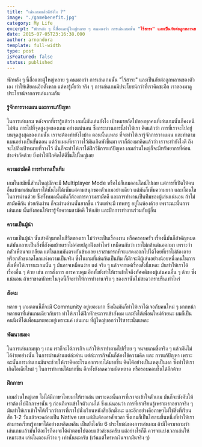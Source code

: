 ```yaml
---
title: "เล่นเกมแล้วดียังไง ?"
image: "./gamebenefit.jpg"
category: My Life
excerpt: "พักหลัง ๆ นี้สื่อและผู้ใหญ่หลาย ๆ คนมองว่า การเล่นเกมนั้น "ไร้สาระ" และเป็นภัยต่อลูกหลานของตัวเอง ทำให้เสียคนอีกตั้งหาก แต่หารู้มั้ยว่า จริง ๆ การเล่นเกมมีประโยชน์กว่าที่เราคิดซะอีก เราลองมาดูประโยชน์จากการเล่นเกมกัน"
date: 2015-07-05T23:16:38.000
author: arnondora
template: full-width
type: post
isFeatured: false
status: published
---
```


พักหลัง ๆ นี้สื่อและผู้ใหญ่หลาย ๆ คนมองว่า การเล่นเกมนั้น "ไร้สาระ" และเป็นภัยต่อลูกหลานของตัวเอง ทำให้เสียคนอีกตั้งหาก แต่หารู้มั้ยว่า จริง ๆ การเล่นเกมมีประโยชน์กว่าที่เราคิดซะอีก เราลองมาดูประโยชน์จากการเล่นเกมกัน

#### **รู้จักการวางแผน และการแก้ปัญหา**
ในการเล่นเกม หลังจากที่เรารู้แล้วว่า เกมนี้มันเล่นยังไง เป้าหมายถัดไปของทุกคนที่เล่นเกมนั้นก็คงหนีไม่พ้น การไปที่จุดสูงสุดของเกม อย่างแน่นอน ซึ่งกระบวนการนี้ทำให้เรา คิดแล้วว่า การที่เราจะไปอยู่บนจุดสูงสุดของเกมนั้น เราจะต้องทำยังไงบ้าง ตอนนั้นแหละ ที่จะทำให้เรารู้จักการวางแผน และทำตามแผนอย่างเป็นขั้นตอน แต่ถ้าแผนที่เราวางไว้มันเกิดพังขึ้นมา เราก็ต้องมาคิดแล้วว่า เราจะทำยังไงดี ถึงจะไปถึงเป้าหมายที่วางไว้ นั่นก็จะทำให้เราได้ฝึกวิธีการแก้ปัญหา เกมส่วนใหญ่ก็จะมีทรัพยากรที่ค่อนข้างจำกัดด้วย ยิ่งทำให้ฝึกคิดได้ดีขึ้นไปใหญ่เลย

#### **ความสามัคคี การทำงานเป็นทีม**
เกมในสมัยนี้ส่วนใหญ่มักจะมี Multiplayer Mode หรือไม่ก็เกมออนไลน์ไปเลย แต่การที่เปิดให้คนอื่นเข้ามาเล่นกับเราได้นั้นไม่ได้เพิ่มแค่คามสนุกของตัวเกมอย่างเดียว แต่มันก็เพิ่มความยาก และเงื่อนไขในการผ่านด้วย ซึ่งทั้งหมดนั้นมันก็ต้องการความสามัคคี และการทำงานเป็นทีมของผู้เล่นแน่นอน ถ้าไม่สามัคคีกัน ช่วยกันผ่าน ก็จะผ่านด่านนั้นยากขึ้น เว้นแต่จะมี เทพทรู อยู่ในห้องด้วย เพราะฉะนั้นการเล่นเกม นั้นยังสอนให้เรารู้จักความสามัคคี ให้อภัย และฝึกการทำงานร่วมกับผู้อื่น

#### **ความเป็นผู้นำ**
ความเป็นผู้นำ นั้นสำคัญมากในชีวิตของเรา ไม่ว่าจะเป็นเรื่องงาน หรือครอบครัว เรื่องนี้มันก็สำคัญหมด แต่มันกลายเป็นสิ่งที่สังคมบ้านเราไม่ค่อยปลูกฝังเท่าไหร่ เหมือนกับว่า เราไม่กล้าเด่นออกมา เพราะว่ากลัวเพื่อนจะเกลียด แต่ในเกมมันตรงกันข้ามเลย เราสามารถที่จะแสดงออกไปได้โดยที่เราไม่ต้องอาย หรือกลัวขนาดโลกแห่งความเป็นจริง ซึ่งในเกมที่เล่นกันเป็นทีม ก็มักจะมีผู้เล่นอย่างน้อยหนึ่งคนในการสั่งเพื่อให้เราชนะเกมนั้น ๆ มันอาจเหมือนง่าย แต่ จริง ๆ แล้วจากแค่เรื่องสั่งนี่แหละ มันทำให้เราได้เรื่องอื่น ๆ ด้วย เช่น การสั่งการ การควบคุม อีกทั้งยังทำให้เราเข้าใจถึงทัศคติของผู้เล่นคนอื่น ๆ ด้วย ซึ่งแน่นอน ถ้าเราขาดทักษะในจุดนี้ก็จะทำให้การทำงานจริง ๆ ของเรานั้นไม่สะดวกราบรื่นเท่าไหร่

#### **สังคม**
หลาย ๆ เกมตอนนี้ก็จะมี Community อยู่เยอะมาก ซึ่งนั่นมันก็ทำให้เราได้เจอกับคนใหม่ ๆ มากหน้าหลายตาที่เล่นเกมเดียวกับเรา ทำให้เราได้ฝึกทักษะการเข้าสังคม และยังได้เพื่อนใหม่ด้วยนะ ผมก็เป็นคนนึงที่ได้เพื่อนมาเยอะอยู่เพราะแค่ เล่นเกม ที่ผู้ใหญ่บอกว่าไร้สาระนั่นแหละ

#### **พัฒนาสมอง**
ในการเล่นเกมทุก ๆ เกม เราก็จะได้ภารกิจ แล้วให้เราทำตามไปเรื่อย ๆ จนจบเกมซึ่งจริง ๆ แล้วมันไม่ได้ง่ายอย่างนั้น ในการผ่านด่านแต่ล่ะด่าน แต่ล่ะภารกิจนั้นก็ต้องใช้ความคิด และ การแก้ปัญหา เพราะฉะนั้นการเล่นเกมมันจะช่วยให้เราคิดอะไรนอกกรอบได้มากขึ้น คิดได้อย่างเป็นเหตุเป็นผล ซึ่งทำให้เราเกิดไอเดียใหม่ ๆ ในการทำงานได้มากขึ้น อีกทั้งยังลดความผิดพลาด หรือรอบคอบขึ้นได้อีกด้วย

#### **ฝึกภาษา**
เกมส่วนใหญ่เลย ไม่ได้มีภาษาไทยมาให้เราเล่น เพราะฉะนั้นการที่เราจะเข้าใจตัวเกม มันก็จะบังคับให้เราต้องไปฝึกภาษานั้น ๆ ก่อนถึงจะเข้าใจตัวเกมได้ ซึ่งแน่นอนว่า การที่เราเรียนรู้เพราะเราอยากจริง ๆ มันทำให้เราเข้าใจได้เร็วกว่าการที่เราไปนั่งเรียนหนังสืออีกมั่งนะ และอีกอย่างคือภาษาไม่ใช่สิ่งที่เรียนสัก 1-2 วันแล้วจะคล่องเป็น Native เลย แต่มันต้องอาศัยเวลา ซึ่งเกมก็เป็นไอเทมชิ้นหนึ่งที่ทำให้เราสามารถเรียนรู้ภาษาได้อย่างเพลิดเพลิน
เป็นยังไงกับ 6 ประโยชน์ของการเล่นเกม ถ้ามีใครมาถามว่า เล่นเกมแล้วมันได้อะไรก็คงจะได้คำตอบไปตอบแล้วล่ะนะครับ แต่อย่างไรก็ดี ควรจะแบ่งเวลาเล่นให้เหมาะสม เล่นในตอนที่ว่าง ๆ เท่านั้นนะครับ (เว้นแต่ใครหาเงินจากมันจริง ๆ)
